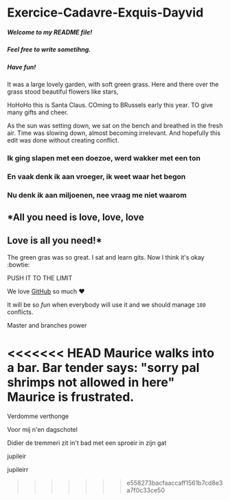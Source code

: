 # Exercice-Cadavre-Exquis-Dayvid

##### Welcome to my README file!
##### Feel free to write sometihng.
##### Have fun!

It was a large lovely garden,
with soft green grass.
 Here and there over the grass stood beautiful flowers like stars,


HoHoHo this is Santa Claus. COming to BRussels early this year. TO give many gifts and cheer.

As the sun was setting down, we sat on the bench and breathed in the fresh air.
Time was slowing down, almost becoming irrelevant.
And hopefully this edit was done without creating conflict.

### Ik ging slapen met een doezoe, werd wakker met een ton
### En vaak denk ik aan vroeger, ik weet waar het begon
### Nu denk ik aan miljoenen, nee vraag me niet waarom

## *All you need is love, love, love
## Love is all you need!*


The green gras was so great.
I sat and learn gits.
Now I think it's okay :bowtie:


PUSH IT TO THE LIMIT


We love [GitHub](https://github.com) so much :heart:

It will be so *fun* when everybody will use it and we should manage `100` conflicts.

Master and branches power


<<<<<<< HEAD
Maurice walks into a bar.
Bar tender says: "sorry pal shrimps not allowed in here"
Maurice is frustrated.
=======
Verdomme verthonge

Voor mij n'en dagschotel

Didier de tremmeri zit in't bad met een sproeir in zijn gat

jupileir

jupileirr
>>>>>>> e558273bacfaaccaff1561b7cd8e3a7f0c33ce50
